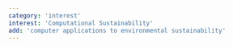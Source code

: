 ```yaml
---
category: 'interest'
interest: 'Computational Sustainability'
add: 'computer applications to environmental sustainability'
---
```




